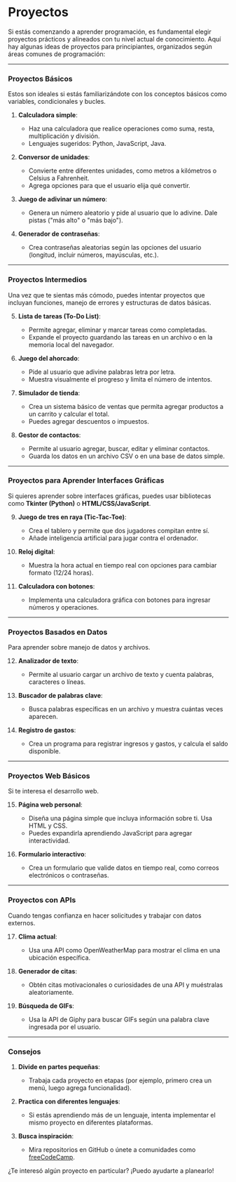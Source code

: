 # Proyectos
Si estás comenzando a aprender programación, es fundamental elegir proyectos prácticos y alineados con tu nivel actual de conocimiento. Aquí hay algunas ideas de proyectos para principiantes, organizados según áreas comunes de programación:

---

### **Proyectos Básicos**
Estos son ideales si estás familiarizándote con los conceptos básicos como variables, condicionales y bucles.

1. **Calculadora simple**:
   - Haz una calculadora que realice operaciones como suma, resta, multiplicación y división.
   - Lenguajes sugeridos: Python, JavaScript, Java.

2. **Conversor de unidades**:
   - Convierte entre diferentes unidades, como metros a kilómetros o Celsius a Fahrenheit.
   - Agrega opciones para que el usuario elija qué convertir.

3. **Juego de adivinar un número**:
   - Genera un número aleatorio y pide al usuario que lo adivine. Dale pistas ("más alto" o "más bajo").

4. **Generador de contraseñas**:
   - Crea contraseñas aleatorias según las opciones del usuario (longitud, incluir números, mayúsculas, etc.).

---

### **Proyectos Intermedios**
Una vez que te sientas más cómodo, puedes intentar proyectos que incluyan funciones, manejo de errores y estructuras de datos básicas.

5. **Lista de tareas (To-Do List)**:
   - Permite agregar, eliminar y marcar tareas como completadas.
   - Expande el proyecto guardando las tareas en un archivo o en la memoria local del navegador.

6. **Juego del ahorcado**:
   - Pide al usuario que adivine palabras letra por letra.
   - Muestra visualmente el progreso y limita el número de intentos.

7. **Simulador de tienda**:
   - Crea un sistema básico de ventas que permita agregar productos a un carrito y calcular el total.
   - Puedes agregar descuentos o impuestos.

8. **Gestor de contactos**:
   - Permite al usuario agregar, buscar, editar y eliminar contactos.
   - Guarda los datos en un archivo CSV o en una base de datos simple.

---

### **Proyectos para Aprender Interfaces Gráficas**
Si quieres aprender sobre interfaces gráficas, puedes usar bibliotecas como **Tkinter (Python)** o **HTML/CSS/JavaScript**.

9. **Juego de tres en raya (Tic-Tac-Toe)**:
   - Crea el tablero y permite que dos jugadores compitan entre sí.
   - Añade inteligencia artificial para jugar contra el ordenador.

10. **Reloj digital**:
    - Muestra la hora actual en tiempo real con opciones para cambiar formato (12/24 horas).

11. **Calculadora con botones**:
    - Implementa una calculadora gráfica con botones para ingresar números y operaciones.

---

### **Proyectos Basados en Datos**
Para aprender sobre manejo de datos y archivos.

12. **Analizador de texto**:
    - Permite al usuario cargar un archivo de texto y cuenta palabras, caracteres o líneas.

13. **Buscador de palabras clave**:
    - Busca palabras específicas en un archivo y muestra cuántas veces aparecen.

14. **Registro de gastos**:
    - Crea un programa para registrar ingresos y gastos, y calcula el saldo disponible.

---

### **Proyectos Web Básicos**
Si te interesa el desarrollo web.

15. **Página web personal**:
    - Diseña una página simple que incluya información sobre ti. Usa HTML y CSS.
    - Puedes expandirla aprendiendo JavaScript para agregar interactividad.

16. **Formulario interactivo**:
    - Crea un formulario que valide datos en tiempo real, como correos electrónicos o contraseñas.

---

### **Proyectos con APIs**
Cuando tengas confianza en hacer solicitudes y trabajar con datos externos.

17. **Clima actual**:
    - Usa una API como OpenWeatherMap para mostrar el clima en una ubicación específica.

18. **Generador de citas**:
    - Obtén citas motivacionales o curiosidades de una API y muéstralas aleatoriamente.

19. **Búsqueda de GIFs**:
    - Usa la API de Giphy para buscar GIFs según una palabra clave ingresada por el usuario.

---

### **Consejos**
1. **Divide en partes pequeñas**:
   - Trabaja cada proyecto en etapas (por ejemplo, primero crea un menú, luego agrega funcionalidad).

2. **Practica con diferentes lenguajes**:
   - Si estás aprendiendo más de un lenguaje, intenta implementar el mismo proyecto en diferentes plataformas.

3. **Busca inspiración**:
   - Mira repositorios en GitHub o únete a comunidades como [freeCodeCamp](https://www.freecodecamp.org).

¿Te interesó algún proyecto en particular? ¡Puedo ayudarte a planearlo!